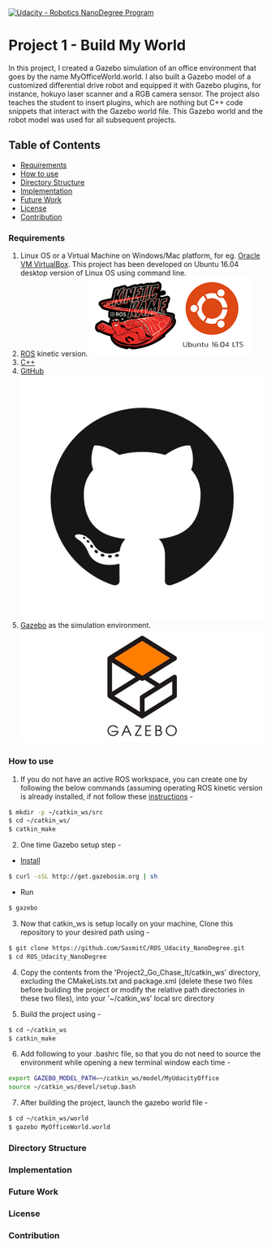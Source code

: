 [![Udacity - Robotics NanoDegree Program](https://s3-us-west-1.amazonaws.com/udacity-robotics/Extra+Images/RoboND_flag.png)](https://classroom.udacity.com/nanodegrees/nd209/dashboard/overview)

# Project 1 - Build My World

In this project, I created a Gazebo simulation of an office environment that goes by the name MyOfficeWorld.world. I also built a Gazebo model of a customized differential drive robot and equipped it with Gazebo plugins, for instance, hokuyo laser scanner and a RGB camera sensor. The project also teaches the student to insert plugins, which are nothing but C++ code snippets that interact with the Gazebo world file. This Gazebo world and the robot model was used for all subsequent projects.


## Table of Contents

   * [Requirements](#requirements)
   * [How to use](#how-to-use)
   * [Directory Structure](#directory-structure)
   * [Implementation](#implementation)
   * [Future Work](#future-work)
   * [License](#license)
   * [Contribution](#contribution)


### Requirements
1. Linux OS or a Virtual Machine on Windows/Mac platform, for eg. [Oracle VM VirtualBox](https://www.vmware.com/products/workstation-player/workstation-player-evaluation.html). This project has been developed on Ubuntu 16.04 desktop version of Linux OS using command line.
2. [ROS](http://wiki.ros.org/kinetic/Installation) kinetic version.
   ![kinetic_logo](kinetic.png)
3. [C++](https://www.udacity.com/course/c-for-programmers--ud210)
4. [GitHub](https://www.udacity.com/course/version-control-with-git--ud123)
   ![github_logo](github-logo.png)
5. [Gazebo](http://gazebosim.org/) as the simulation environment.
   ![gazebo_logo](gazebo-logo.jpg)


### How to use
1. If you do not have an active ROS workspace, you can create one by following the below commands (assuming operating ROS kinetic version is already installed, if not follow these [instructions](http://wiki.ros.org/kinetic/Installation) -
```sh
$ mkdir -p ~/catkin_ws/src
$ cd ~/catkin_ws/
$ catkin_make
```

2. One time Gazebo setup step -
+ [Install](http://gazebosim.org/tutorials?tut=install_ubuntu&cat=install)
```sh
$ curl -sSL http://get.gazebosim.org | sh
```
+ Run
```sh
$ gazebo
```

3. Now that catkin_ws is setup locally on your machine, Clone this repository to your desired path using -
```sh
$ git clone https://github.com/SasmitC/ROS_Udacity_NanoDegree.git
$ cd ROS_Udacity_NanoDegree
```

4. Copy the contents from the 'Project2_Go_Chase_It/catkin_ws' directory, excluding the CMakeLists.txt and package.xml (delete these two files before building the project or modify the relative path directories in these two files), into your '~/catkin_ws' local src directory

5. Build the project using -
```sh
$ cd ~/catkin_ws
$ catkin_make
```

6. Add following to your .bashrc file, so that you do not need to source the environment while opening a new terminal window each time -
```sh
export GAZEBO_MODEL_PATH=~/catkin_ws/model/MyUdacityOffice
source ~/catkin_ws/devel/setup.bash
```

7. After building the project, launch the gazebo world file - 
```sh
$ cd ~/catkin_ws/world
$ gazebo MyOfficeWorld.world
```

### Directory Structure

### Implementation

### Future Work

### License

### Contribution
